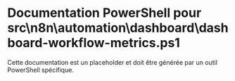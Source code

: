 # Documentation PowerShell pour src\n8n\automation\dashboard\dashboard-workflow-metrics.ps1

Cette documentation est un placeholder et doit être générée par un outil PowerShell spécifique.
